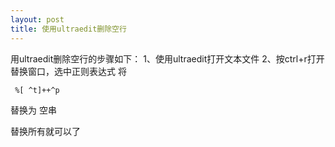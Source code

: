 ```yaml
---
layout: post
title: 使用ultraedit删除空行
---
```


用ultraedit删除空行的步骤如下：
1、使用ultraedit打开文本文件
2、按ctrl+r打开替换窗口，选中正则表达式
将

     %[ ^t]++^p

替换为 空串

替换所有就可以了